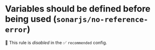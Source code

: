 # Variables should be defined before being used (`sonarjs/no-reference-error`)

🚫 This rule is _disabled_ in the ✅ `recommended` config.

<!-- end auto-generated rule header -->
